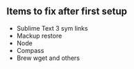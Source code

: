 ## Items to fix after first setup
- Sublime Text 3 sym links
- Mackup restore
- Node
- Compass
- Brew wget and others